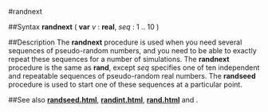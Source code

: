 
#randnext

##Syntax
**randnext** ( **var** *v* : **real**, *seq* : 1 .. 10 )



##Description
The **randnext** procedure is used when you need several sequences of pseudo-random numbers, and you need to be able to exactly repeat these sequences for a number of simulations. The **randnext** procedure is the same as **rand**, except *seq* specifies one of ten independent and repeatable sequences of pseudo-random real numbers.
The **randseed** procedure is used to start one of these sequences at a particular point.



##See also
**[randseed.html](randseed)**, **[randint.html](randint)**, **[rand.html](rand)** and **[](randnext)**.


